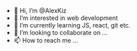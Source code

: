 - 👋 Hi, I’m @AlexKiz
- 👀 I’m interested in web development
- 🌱 I’m currently learning JS, react, git etc.
- 💞️ I’m looking to collaborate on ...
- 📫 How to reach me ...

<!---
AlexKiz/AlexKiz is a ✨ special ✨ repository because its `README.md` (this file) appears on your GitHub profile.
You can click the Preview link to take a look at your changes.
--->
